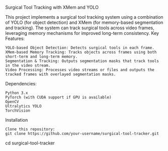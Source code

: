 Surgical Tool Tracking with XMem and YOLO

This project implements a surgical tool tracking system using a combination of YOLO (for object detection) and XMem (for memory-based segmentation and tracking). The system can track surgical tools across video frames, leveraging memory mechanisms for improved long-term consistency.
Key Features:

    YOLO-based Object Detection: Detects surgical tools in each frame.
    XMem-based Memory Tracking: Tracks objects across frames using both short-term and long-term memory.
    Segmentation & Tracking: Outputs segmentation masks that track tools in the video stream.
    Video Processing: Processes video streams or files and outputs the tracked frames with overlayed segmentation masks.

Dependencies:

    Python 3.x
    PyTorch (with CUDA support if GPU is available)
    OpenCV
    Ultralytics YOLO
    TorchVision

Installation

    Clone this repository:
    git clone https://github.com/your-username/surgical-tool-tracker.git
cd surgical-tool-tracker
